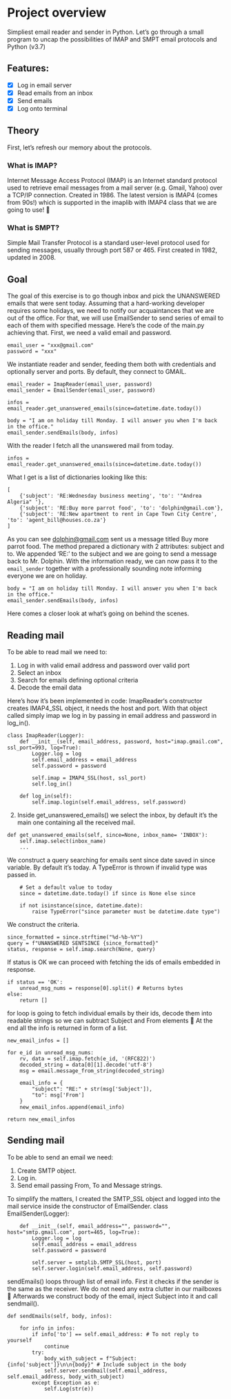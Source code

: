 # Project overview
Simpliest email reader and sender in Python.
Let’s go through a small program to uncap the possibilities of IMAP and SMPT email protocols and Python (v3.7)

## Features:
- [x] Log in email server
- [x] Read emails from an inbox
- [x] Send emails
- [x] Log onto terminal

## Theory
First, let’s refresh our memory about the protocols.
### What is IMAP?
Internet Message Access Protocol (IMAP) is an Internet standard protocol used to retrieve email messages from a mail server (e.g. Gmail, Yahoo) over a TCP/IP connection. Created in 1986. The latest version is IMAP4 (comes from 90s!) which is supported in the imaplib with IMAP4 class that we are going to use! 🙂
### What is SMPT?
Simple Mail Transfer Protocol is a standard user-level protocol used for sending messages, usually through port 587 or 465. First created in 1982, updated in 2008.

## Goal
The goal of this exercise is to go though inbox and pick the UNANSWERED emails that were sent today. Assuming that a hard-working developer requires some holidays, we need to notify our acquaintances that we are out of the office. For that, we will use EmailSender to send series of email to each of them with specified message.
Here’s the code of the main.py achieving that.
First, we need a valid email and password.
```
email_user = "xxx@gmail.com"
password = "xxx"
```
We instantiate reader and sender, feeding them both with credentials and optionally server and ports. By default, they connect to GMAIL.
```
email_reader = ImapReader(email_user, password)
email_sender = EmailSender(email_user, password)

infos = email_reader.get_unanswered_emails(since=datetime.date.today())

body = "I am on holiday till Monday. I will answer you when I'm back in the office."
email_sender.sendEmails(body, infos)
```

With the reader I fetch all the unanswered mail from today.
```
infos = email_reader.get_unanswered_emails(since=datetime.date.today())
```
What I get is a list of dictionaries looking like this:
```
[
	{'subject': 'RE:Wednesday business meeting', 'to': '"Andrea Algeria" '},
	{'subject': 'RE:Buy more parrot food', 'to': 'dolphin@gmail.com'},
	{'subject': 'RE:New apartment to rent in Cape Town City Centre', 'to': 'agent_bill@houses.co.za'}
]
```
As you can see dolphin@gmail.com sent us a message titled Buy more parrot food. The method prepared a dictionary with 2 attributes: subject and to. We appended ‘RE:’ to the subject and we are going to send a message back to Mr. Dolphin.
With the information ready, we can now pass it to the `email_sender` together with a professionally sounding note informing everyone we are on holiday.
```
body = "I am on holiday till Monday. I will answer you when I'm back in the office."
email_sender.sendEmails(body, infos)
```

Here comes a closer look at what’s going on behind the scenes.

## Reading mail
To be able to read mail we need to:
 1. Log in with valid email address and password over valid port
 2. Select an inbox
 3. Search for emails defining optional criteria
 4. Decode the email data
 
Here’s how it’s been implemented in code:
ImapReader‘s constructor creates IMAP4_SSL object, it needs the host and port. With that object called simply imap we log in by passing in email address and password in log_in().
```
class ImapReader(Logger):
    def __init__(self, email_address, password, host="imap.gmail.com", ssl_port=993, log=True):
        Logger.log = log
        self.email_address = email_address
        self.password = password

        self.imap = IMAP4_SSL(host, ssl_port)
        self.log_in()

    def log_in(self):
        self.imap.login(self.email_address, self.password)
```
2. Inside get_unanswered_emails() we select the inbox, by default it’s the main one containing all the received mail. 
```
def get_unanswered_emails(self, since=None, inbox_name= 'INBOX'):
    self.imap.select(inbox_name)
    ...
```
We construct a query searching for emails sent since date saved in since variable. By default it’s today. A TypeError is thrown if invalid type was passed in.
```
    # Set a default value to today
    since = datetime.date.today() if since is None else since

    if not isinstance(since, datetime.date):
        raise TypeError("since parameter must be datetime.date type")
```
We construct the criteria.
```
since_formatted = since.strftime("%d-%b-%Y")
query = f"UNANSWERED SENTSINCE {since_formatted}"
status, response = self.imap.search(None, query)
```
If status is OK we can proceed with fetching the ids of emails embedded in response.
```
if status == 'OK':
	unread_msg_nums = response[0].split() # Returns bytes
else:
	return []
```
for loop is going to fetch individual emails by their ids, decode them into readable strings so we can subtract Subject and From elements 🙂 At the end all the info is returned in form of a list.
```
new_email_infos = []

for e_id in unread_msg_nums:
    rv, data = self.imap.fetch(e_id, '(RFC822)')
    decoded_string = data[0][1].decode('utf-8')
    msg = email.message_from_string(decoded_string)

    email_info = {
        "subject": "RE:" + str(msg['Subject']),
        "to": msg['From']
    }
    new_email_infos.append(email_info)

return new_email_infos
```

## Sending mail
To be able to send an email we need:
 1. Create SMTP object.
 2. Log in.
 3. Send email passing From, To and Message strings.
 
To simplify the matters, I created the SMTP_SSL object and logged into the mail service inside the constructor of EmailSender.
class EmailSender(Logger):
```
    def __init__(self, email_address="", password="", host="smtp.gmail.com", port=465, log=True):
        Logger.log = log
        self.email_address = email_address
        self.password = password

        self.server = smtplib.SMTP_SSL(host, port)
        self.server.login(self.email_address, self.password)
```

sendEmails() loops through list of email info. First it checks if the sender is the same as the receiver. We do not need any extra clutter in our mailboxes 🙂 Afterwards we construct body of the email, inject Subject into it and call sendmail().

```
def sendEmails(self, body, infos):

    for info in infos:
        if info['to'] == self.email_address: # To not reply to yourself
            continue
        try:
            body_with_subject = f"Subject: {info['subject']}\n\n{body}" # Include subject in the body
            self.server.sendmail(self.email_address, self.email_address, body_with_subject)
        except Exception as e:
            self.Log(str(e))
```
